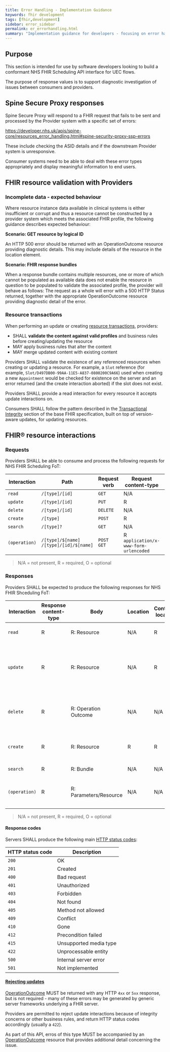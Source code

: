 ```yaml
---
title: Error Handling - Implementation Guidance
keywords: fhir development
tags: [fhir,development]
sidebar: error_sidebar
permalink: er_errorhandling.html
summary: "Implementation guidance for developers - focusing on error handling"
---
```


## Purpose

This section is intended for use by software developers looking to build a conformant NHS FHIR Scheduling API interface for UEC flows.

The purpose of response values is to support diagnostic investigation of issues between consumers and providers.

## Spine Secure Proxy responses

Spine Secure Proxy will respond to a FHIR request that fails to be sent and processed by the Provider system with a specific set of errors:

https://developer.nhs.uk/apis/spine-core/resources_error_handling.html#spine-security-proxy-ssp-errors

These include checking the ASID details and if the downstream Provider system is unresponsive.

Consumer systems need to be able to deal with these error types appropriately and display meaningful information to end users.

## FHIR resource validation with Providers

### Incomplete data - expected behaviour

Where resource instance data available in clinical systems is either insufficient or corrupt and thus a resource cannot be constructed by a provider system which meets the associated FHIR profile, the following guidance describes expected behaviour:

**Scenario: GET resource by logical ID** 
 
An HTTP 500 error should be returned with an OperationOutcome resource providing diagnostic details. This may include details of the resource in the location element. 

**Scenario: FHIR response bundles**

When a response bundle contains multiple resources, one or more of which cannot be populated as available data does not enable the resource in question to be populated to validate the associated profile, the provider will behave as follows: The request as a whole will error with a 500 HTTP Status returned, together with the appropriate OperationOutcome resource providing diagnostic detail of the error.

### Resource transactions

When performing an update or creating [resource transactions](https://www.hl7.org/fhir/STU3/http.html#transactional-integrity), providers:

-	SHALL **validate the content against valid profiles** and business rules before creating/updating the resource
-	MAY apply business rules that alter the content
-	MAY merge updated content with existing content

Providers SHALL validate the existence of any referenced resources when creating or updating a resource. For example, a `Slot` reference (for example, `Slot/D497DB00-99AA-11E5-A837-0800200C9A66`) used when creating a new `Appointment` would be checked for existence on the server and an error returned (and the create interaction aborted) if the slot does not exist.

Providers SHALL provide a read interaction for every resource it accepts update interactions on.

Consumers SHALL follow the pattern described in the [Transactional Integrity](https://www.hl7.org/fhir/STU3/http.html#transactional-integrity) section of the base FHIR specification, built on top of version-aware updates, for updating resources.

## FHIR&reg; resource interactions

### Requests

Providers SHALL be able to consume and process the following requests for NHS FHIR Scheduling FoT:

| Interaction | Path | Request verb | Request content-type | Body | Prefer | Conditional |
| ----------- | ---- | ------------ | -------------------- | ---- | ------ | ----------- |
| `read`   | `/[type]/[id]` | `GET` | N/A | N/A | N/A | `ETag` |
| `update` | `/[type]/[id]` | `PUT` | R | Resource | O | `If-Match`|
| `delete` | `/[type]/[id]` | `DELETE` | N/A | N/A | N/A | N/A |
| `create` | `/[type]` | `POST` | R | Resource | O | N/A |
| `search` | `/[type]?` | `GET` | N/A | N/A | N/A | N/A |
| `(operation)` | `/[type]/$[name]` `/[type]/[id]/$[name]` | `POST` <br/> `GET` | R <br/> `application/x-www-form-urlencoded` | Parameters <br/> form data | N/A | N/A |

> N/A = not present, R = required, O = optional

### Responses

Providers SHALL be expected to produce the following responses for NHS FHIR Shceduling FoT:

| Interaction | Response content-type | Body | Location | Content-location | Versioning | Status codes |
| ----------- | --------------------- | ---- | -------- | ---------------- | ---------- | ------------ |
| `read`   | R | R: Resource | N/A | R | `ETag` | `200`, `404`, `410` |
| `update` | R | R: Resource | N/A | R | `ETag` | `200`, `201`, `400`, `404` `405`, `409`, `412`, `422` |
| `delete` | R | R: Operation Outcome | N/A | N/A | N/A | `200`, `204`, `404`, `405`, `409`, `412` |
| `create` | R | R: Resource | R | R | `ETag` | `201`, `400`, `404` `405`, `422` |
| `search` | R | R: Bundle | N/A | N/A | N/A | `200`, `403` |
| `(operation)` | R | R: Parameters/Resource | N/A | N/A | N/A | `200`, `400`, `403`, `404`, `422`  |

> N/A = not present, R = required, O = optional

#### Response codes

Servers SHALL produce the following main [HTTP status codes](http://www.iana.org/assignments/http-status-codes/http-status-codes.xhtml): 

| HTTP status code | Description |
| ---------------- | ----------- |
| `200` | OK |
| `201` | Created |
| `400` | Bad request |
| `401` | Unauthorized |
| `403` | Forbidden |
| `404` | Not found |
| `405` | Method not allowed |
| `409` | Conflict |
| `410` | Gone |
| `412` | Precondition failed |
| `415` | Unsupported media type |
| `422` | Unprocessable entity |
| `500` | Internal server error |
| `501` | Not implemented |

#### [Rejecting updates](https://www.hl7.org/fhir/STU3/http.html#2.1.0.10.1)

[OperationOutcome](https://www.hl7.org/fhir/STU3/operationoutcome.html) MUST be returned with any HTTP `4xx` or `5xx` response, but is not required - many of these errors may be generated by generic server frameworks underlying a FHIR server.

Providers are permitted to reject update interactions because of integrity concerns or other business rules, and return HTTP status codes accordingly (usually a `422`).

As part of this API, erros of this type MUST be accompanied by an [OperationOutcome](https://www.hl7.org/fhir/STU3/operationoutcome.html) resource that provides additional detail concerning the issue.



```fs

